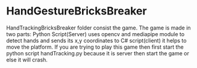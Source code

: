 # HandGestureBricksBreaker
HandTrackingBricksBreaker folder consist the game.
The game is made in two parts:
Python Script(Server) uses opencv and mediapipe module to detect hands and sends its x,y coordinates to C# script(client) it helps to move the platform.
If you are trying to play this game then first start the python script handTracking.py because it is server then start the game or else it will crash.
